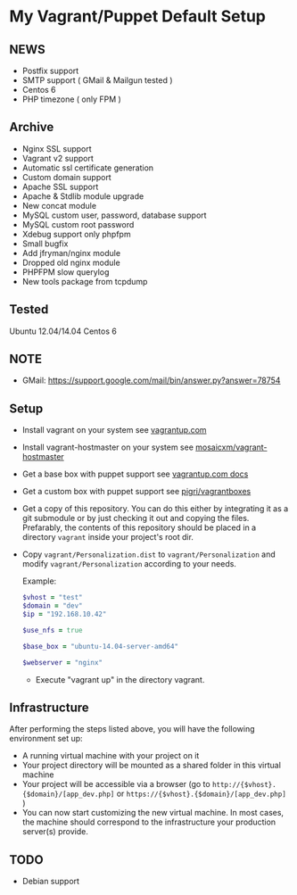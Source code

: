 # My Vagrant/Puppet Default Setup 

## NEWS 
- Postfix support
- SMTP support ( GMail & Mailgun tested )
- Centos 6 
- PHP timezone ( only FPM )

## Archive
- Nginx SSL support
- Vagrant v2 support
- Automatic ssl certificate generation
- Custom domain support
- Apache SSL support
- Apache & Stdlib module upgrade
- New concat module
- MySQL custom user, password, database support
- MySQL custom root password
- Xdebug support only phpfpm
- Small bugfix
- Add jfryman/nginx module
- Dropped old nginx module
- PHPFPM slow querylog
- New tools package from tcpdump

## Tested
Ubuntu 12.04/14.04
Centos 6

## NOTE
- GMail: https://support.google.com/mail/bin/answer.py?answer=78754

## Setup

-   Install vagrant on your system
    see [vagrantup.com](http://docs.vagrantup.com/v2/getting-started/index.html)

-   Install vagrant-hostmaster on your system
    see [mosaicxm/vagrant-hostmaster](https://github.com/mosaicxm/vagrant-hostmaster#installation)

-   Get a base box with puppet support
    see [vagrantup.com docs](http://docs.vagrantup.com/v2/getting-started/boxes.html)

-   Get a custom box with puppet support
    see [pigri/vagrantboxes](https://github.com/pigri/vagrant-boxes)

-   Get a copy of this repository. You can do this either by integrating it as a git submodule or by just checking it out and copying the files. 
    Prefarably, the contents of this repository should be placed in a directory `vagrant` inside your project's root dir.

-   Copy `vagrant/Personalization.dist` to `vagrant/Personalization` and modify `vagrant/Personalization` according to your needs.

    Example:
    ```ruby
    $vhost = "test"
    $domain = "dev"
    $ip = "192.168.10.42"

    $use_nfs = true

    $base_box = "ubuntu-14.04-server-amd64"

    $webserver = "nginx"
    ```
        
    -   Execute "vagrant up" in the directory vagrant.

## Infrastructure

After performing the steps listed above, you will have the following environment set up:

- A running virtual machine with your project on it
- Your project directory will be mounted as a shared folder in this virtual machine
- Your project will be accessible via a browser (go to `http://{$vhost}.{$domain}/[app_dev.php]` or `https://{$vhost}.{$domain}/[app_dev.php]` )
- You can now start customizing the new virtual machine. In most cases, the machine should correspond to the infrastructure your production server(s) provide.

## TODO
- Debian support